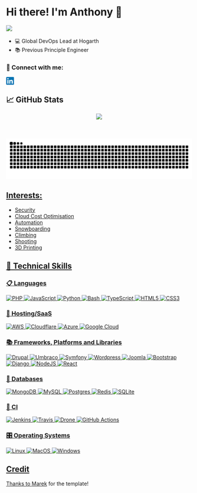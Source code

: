 # Hi there! I'm Anthony 👋
![](https://visitor-badge.glitch.me/badge?page_id=aleach.aleach)

- 💻 Global DevOps Lead at Hogarth
- 📚 Previous Principle Engineer

### 🤝 Connect with me:

<a href="https://www.linkedin.com/in/aleach1">
  <img align="left" alt="Anthony Leach | LinkedIn" width="21px" src="https://raw.githubusercontent.com/aleach/aleach/main/assets/logos/linkedin.png" />
</a>
<br>

## 📈 GitHub Stats 
<div align="center">
  <a href="https://github.com/aleach">
  <img height="180em" src="https://github-readme-stats.vercel.app/api?username=aleach&show_icons=true&theme=vision-friendly-dark&include_all_commits=true&count_private=true&layout=default"/>
</div>
<br><br>

![Snake animation](https://github.com/aleach/aleach/blob/snake/github-snake.svg)

## Interests:
- Security
- Cloud Cost Optimisation
- Automation
- Snowboarding
- Climbing
- Shooting
- 3D Printing

## 💼 Technical Skills

### 📋 Languages
![PHP](https://img.shields.io/badge/PHP-777BB4?style=for-the-badge&logo=php&logoColor=white)
![JavaScript](https://img.shields.io/badge/javascript-%23323330.svg?style=for-the-badge&logo=javascript&logoColor=%23F7DF1E)
![Python](https://img.shields.io/badge/python-3670A0?style=for-the-badge&logo=python&logoColor=ffdd54)
![Bash](https://img.shields.io/badge/Shell_Script-121011?style=for-the-badge&logo=gnu-bash&logoColor=white)
![TypeScript](https://img.shields.io/badge/typescript-%23007ACC.svg?style=for-the-badge&logo=typescript&logoColor=white)
![HTML5](https://img.shields.io/badge/html5-%23E34F26.svg?style=for-the-badge&logo=html5&logoColor=white)
![CSS3](https://img.shields.io/badge/css3-%231572B6.svg?style=for-the-badge&logo=css3&logoColor=white)


### 🎈 Hosting/SaaS
![AWS](https://img.shields.io/badge/AWS-%23FF9900.svg?style=for-the-badge&logo=amazon-aws&logoColor=white)
![Cloudflare](https://img.shields.io/badge/Cloudflare-F38020?style=for-the-badge&logo=Cloudflare&logoColor=white)
![Azure](	https://img.shields.io/badge/microsoft%20azure-0089D6?style=for-the-badge&logo=microsoft-azure&logoColor=white)
![Google Cloud](https://img.shields.io/badge/GoogleCloud-%234285F4.svg?style=for-the-badge&logo=google-cloud&logoColor=white)

### 📚 Frameworks, Platforms and Libraries
![Drupal](https://img.shields.io/badge/Drupal-0778BE?style=for-the-badge&logo=drupal&logoColor=white)
![Umbraco](https://img.shields.io/badge/Umbraco-3544B1?style=for-the-badge&logo=Umbraco&logoColor=white)
![Symfony](https://img.shields.io/badge/symfony-1A181A?style=for-the-badge&logo=Symfony&logoColor=white)
![Wordpress](https://img.shields.io/badge/Wordpress-21759B?style=for-the-badge&logo=wordpress&logoColor=white)
![Joomla](https://img.shields.io/badge/Joomla-5091CD?style=for-the-badge&logo=joomla&logoColor=white)
![Bootstrap](https://img.shields.io/badge/bootstrap-%23563D7C.svg?style=for-the-badge&logo=bootstrap&logoColor=white)
![Django](https://img.shields.io/badge/django-%23092E20.svg?style=for-the-badge&logo=django&logoColor=white)
![NodeJS](https://img.shields.io/badge/node.js-6DA55F?style=for-the-badge&logo=node.js&logoColor=white)
![React](https://img.shields.io/badge/react-%2320232a.svg?style=for-the-badge&logo=react&logoColor=%2361DAFB)

### 💾 Databases
![MongoDB](https://img.shields.io/badge/MongoDB-%234ea94b.svg?style=for-the-badge&logo=mongodb&logoColor=white)
![MySQL](https://img.shields.io/badge/mysql-%2300f.svg?style=for-the-badge&logo=mysql&logoColor=white)
![Postgres](https://img.shields.io/badge/postgres-%23316192.svg?style=for-the-badge&logo=postgresql&logoColor=white)
![Redis](https://img.shields.io/badge/redis-%23DD0031.svg?style=for-the-badge&logo=redis&logoColor=white)
![SQLite](https://img.shields.io/badge/sqlite-%2307405e.svg?style=for-the-badge&logo=sqlite&logoColor=white)

### 🎷 CI
![Jenkins](https://img.shields.io/badge/Jenkins-D24939?style=for-the-badge&logo=Jenkins&logoColor=white)
![Travis](https://img.shields.io/badge/travis_CI-3EAAAF?style=for-the-badge&logo=travisci&logoColor=white)
![Drone](https://img.shields.io/badge/Drone_CI-212121?style=for-the-badge&logo=drone&logoColor=white)
![GitHub Actions](https://img.shields.io/badge/github%20actions-%232671E5.svg?style=for-the-badge&logo=githubactions&logoColor=white)


### 🎛️ Operating Systems
![Linux](https://img.shields.io/badge/Linux-FCC624?style=for-the-badge&logo=linux&logoColor=black)
![MacOS](https://img.shields.io/badge/mac%20os-000000?style=for-the-badge&logo=apple&logoColor=white)
![Windows](https://img.shields.io/badge/Windows-0078D6?style=for-the-badge&logo=windows&logoColor=white)

## Credit
Thanks to [Marek](https://github.com/GrzybDev) for the template!